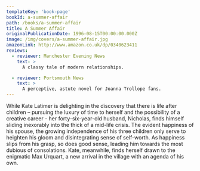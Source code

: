 ```yaml
---
templateKey: 'book-page'
bookId: a-summer-affair
path: /books/a-summer-affair
title: A Summer Affair
originalPublicationDate: 1996-08-15T00:00:00.000Z
image: /img/covers/a-summer-affair.jpg
amazonLink: http://www.amazon.co.uk/dp/0340623411
reviews:
  - reviewer: Manchester Evening News
    text: >
      A classy tale of modern relationships.

  - reviewer: Portsmouth News
    text: >
      A perceptive, astute novel for Joanna Trollope fans.
---
```


While Kate Latimer is delighting in the discovery that there is life after children – pursuing the luxury of time to herself and the possibility of a creative career - her forty-six-year-old husband, Nicholas, finds himself sliding inexorably into the thick of a mid-life crisis. The evident happiness of his spouse, the growing independence of his three children only serve to heighten his gloom and disintegrating sense of self-worth. As happiness slips from his grasp, so does good sense, leading him towards the most dubious of consolations. Kate, meanwhile, finds herself drawn to the enigmatic Max Urquart, a new arrival in the village with an agenda of his own.
